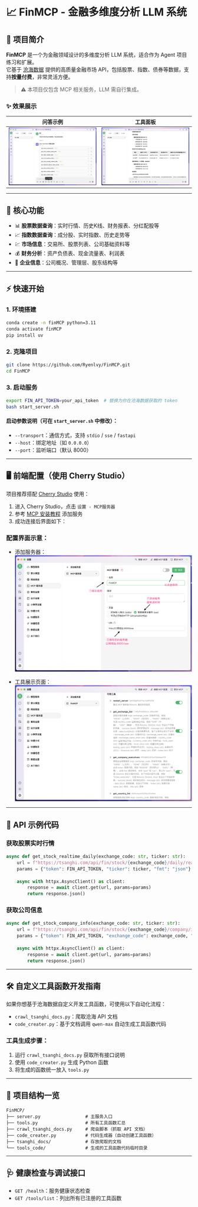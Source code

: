 # 📈 FinMCP - 金融多维度分析 LLM 系统

## 🧭 项目简介

**FinMCP** 是一个为金融领域设计的多维度分析 LLM 系统，适合作为 Agent 项目练习和扩展。  
它基于 [沧海数据](https://tsanghi.com) 提供的高质量金融市场 API，包括股票、指数、债券等数据，支持**按量付费**，非常灵活方便。

> ⚠️ 本项目仅包含 MCP 相关服务，LLM 需自行集成。

### ✨ 效果展示

| 问答示例 | 工具面板 |
|---------|---------|
| ![QA 示例 1](img/QA_1.png) | ![QA 示例 2](img/QA_2.png) |

---

## 🧩 核心功能

- 📊 **股票数据查询**：实时行情、历史K线、财务报表、分红配股等  
- 📈 **指数数据查询**：成分股、实时指数、历史走势等  
- 💹 **市场信息**：交易所、股票列表、公司基础资料等  
- 💰 **财务分析**：资产负债表、现金流量表、利润表  
- 🏢 **企业信息**：公司概况、管理层、股东结构等  

---

## ⚡ 快速开始

### 1. 环境搭建

```bash
conda create -n finMCP python=3.11
conda activate finMCP
pip install uv
```

### 2. 克隆项目

```bash
git clone https://github.com/Ryenlvy/FinMCP.git
cd FinMCP
```

### 3. 启动服务

```bash
export FIN_API_TOKEN=your_api_token  # 替换为你在沧海数据获取的 token
bash start_server.sh
```

#### 启动参数说明（可在 `start_server.sh` 中修改）：

- `--transport`：通信方式，支持 `stdio` / `sse` / `fastapi`
- `--host`：绑定地址（如 `0.0.0.0`）
- `--port`：监听端口（默认 8000）

---

## 🖥️ 前端配置（使用 Cherry Studio）

项目推荐搭配 [Cherry Studio](https://docs.cherry-ai.com/cherry-studio/download) 使用：

1. 进入 Cherry Studio，点击 `设置 - MCP服务器`  
2. 参考 [MCP 安装教程](https://docs.cherry-ai.com/advanced-basic/mcp/install) 添加服务  
3. 成功连接后界面如下：

### 配置界面示意：

- 添加服务器：  
  ![添加 MCP](./img/Front_end_steps.png)

- 工具展示页面：  
  ![工具列表](./img/tool_list.png)

---

## 🔧 API 示例代码

### 获取股票实时行情

```python
async def get_stock_realtime_daily(exchange_code: str, ticker: str):
    url = f"https://tsanghi.com/api/fin/stock/{exchange_code}/daily/realtime"
    params = {"token": FIN_API_TOKEN, "ticker": ticker, "fmt": "json"}
    
    async with httpx.AsyncClient() as client:
        response = await client.get(url, params=params)
        return response.json()
```

### 获取公司信息

```python
async def get_stock_company_info(exchange_code: str, ticker: str):
    url = f"https://tsanghi.com/api/fin/stock/{exchange_code}/company/info"
    params = {"token": FIN_API_TOKEN, "exchange_code": exchange_code, "ticker": ticker}
    
    async with httpx.AsyncClient() as client:
        response = await client.get(url, params=params)
        return response.json()
```

---

## 🛠️ 自定义工具函数开发指南

如果你想基于沧海数据自定义开发工具函数，可使用以下自动化流程：

- `crawl_tsanghi_docs.py`：爬取沧海 API 文档
- `code_creater.py`：基于文档调用 `qwen-max` 自动生成工具函数代码

### 工具生成步骤：

1. 运行 `crawl_tsanghi_docs.py` 获取所有接口说明  
2. 使用 `code_creater.py` 生成 Python 函数  
3. 将生成的函数统一放入 `tools.py`

---

## 📁 项目结构一览

```
FinMCP/
├── server.py                 # 主服务入口
├── tools.py                  # 所有工具函数汇总
├── crawl_tsanghi_docs.py     # 爬虫脚本（抓取 API 文档）
├── code_creater.py           # 代码生成器（自动创建工具函数）
├── tsanghi_docs/             # 存放爬取的文档
└── tools_code/               # 生成的工具函数代码临时目录
```

---

## 🩺 健康检查与调试接口

- `GET /health`：服务健康状态检查  
- `GET /tools/list`：列出所有已注册的工具函数  
